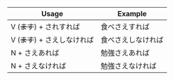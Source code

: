 |Usage|Example|
|-|-|
|V (~~ます~~) + されすれば|食べさえすれば|
|V (~~ます~~) + さえしなければ|食べさえしなければ|
|N + さえあれば|勉強さえあれば|
|N + さえなければ|勉強さえなければ|